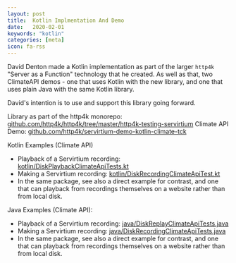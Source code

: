 ```yaml
---
layout: post
title:  Kotlin Implmentation And Demo
date:   2020-02-01
keywords: "kotlin"
categories: [meta]
icon: fa-rss
---
```


David Denton made a Kotlin implementation as part of the larger `http4k` "Server as a Function"
technology that he created. As well as that, two ClimateAPI demos - one that uses Kotlin with the 
new library, and one that uses plain Java with the same Kotlin library.

David's intention is to use and support this library going forward.

Library as part of the http4k monorepo: [github.com/http4k/http4k/tree/master/http4k-testing-servirtium](https://github.com/http4k/http4k/tree/master/http4k-testing-servirtium)
Climate API Demo: [github.com/http4k/servirtium-demo-kotlin-climate-tck](https://github.com/http4k/servirtium-demo-kotlin-climate-tck)

Kotlin Examples (Climate API)

* Playback of a Servirtium recording: [kotlin/DiskPlaybackClimateApiTests.kt](https://github.com/http4k/servirtium-demo-kotlin-climate-tck/blob/master/src/test/kotlin/servirtium/http4k/kotlin/DiskPlaybackClimateApiTests.kt)
* Making a Servirtium recording: [kotlin/DiskRecordingClimateApiTest.kt](https://github.com/http4k/servirtium-demo-kotlin-climate-tck/blob/master/src/test/kotlin/servirtium/http4k/kotlin/DiskRecordingClimateApiTest.kt)
* In the same package, see also a direct example for contrast, and one that can playback from recordings themselves on a website rather than from local disk.

Java Examples (Climate API):

* Playback of a Servirtium recording: [java/DiskReplayClimateApiTests.java](https://github.com/http4k/servirtium-demo-kotlin-climate-tck/blob/master/src/test/kotlin/servirtium/http4k/java/DiskReplayClimateApiTests.java)
* Making a Servirtium recording: [java/DiskRecordingClimateApiTests.java](https://github.com/http4k/servirtium-demo-kotlin-climate-tck/blob/master/src/test/kotlin/servirtium/http4k/java/DiskRecordingClimateApiTests.java)
* In the same package, see also a direct example for contrast, and one that can playback from recordings themselves on a website rather than from local disk.
